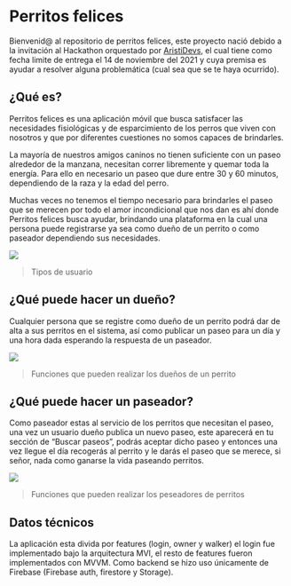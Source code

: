 # Perritos felices

Bienvenid@ al repositorio de perritos felices, este proyecto nació debido a la invitación al Hackathon 
orquestado por [AristiDevs](https://www.youtube.com/watch?v=SI7vGES9fPA), el cual tiene como fecha limite de entrega el 14 de noviembre del 2021 y cuya 
premisa es ayudar a resolver alguna problemática (cual sea que se te haya ocurrido).


## ¿Qué es?


Perritos felices es una aplicación móvil que busca satisfacer las necesidades fisiológicas y de esparcimiento 
de los perros que viven con nosotros y que por diferentes cuestiones no somos capaces de brindarles. 


La mayoría de nuestros amigos caninos no tienen suficiente con un paseo alrededor de la manzana, necesitan correr 
libremente y quemar toda la energía. Para ello en necesario un paseo que dure entre 30 y 60 minutos, dependiendo de 
la raza y la edad del perro.


Muchas veces no tenemos el tiempo necesario para brindarles el paseo que se merecen por todo el amor incondicional 
que nos dan es ahí donde Perritos felices busca ayudar, brindando una plataforma en la cual una persona puede registrarse 
ya sea como dueño de un perrito o como paseador dependiendo sus necesidades.

![](https://firebasestorage.googleapis.com/v0/b/perritos-felices-3834c.appspot.com/o/login.png?alt=media&token=7434752d-9352-41c3-baa2-a12c03f4fc75)
> Tipos de usuario


## ¿Qué puede hacer un dueño?


Cualquier persona que se registre como dueño de un perrito podrá dar de alta a sus perritos en el sistema, así como publicar 
un paseo para un día y una hora dada esperando la respuesta de un paseador.

![](https://firebasestorage.googleapis.com/v0/b/perritos-felices-3834c.appspot.com/o/owner.png?alt=media&token=ea33d1a8-badf-4372-8630-b57251905fa0)
> Funciones que pueden realizar los dueños de un perrito


## ¿Qué puede hacer un paseador?


Como paseador estas al servicio de los perritos que necesitan el paseo, una vez un usuario dueño publica un nuevo paseo, este 
aparecerá en tu sección de “Buscar paseos”, podrás aceptar dicho paseo y entonces una vez llegue el día recogerás al perrito y 
le darás el paseo que se merece, si señor, nada como ganarse la vida paseando perritos.

![](https://firebasestorage.googleapis.com/v0/b/perritos-felices-3834c.appspot.com/o/walker.png?alt=media&token=2ca382ca-cbb5-4b44-92dd-92f5e7171041)
> Funciones que pueden realizar los peseadores de perritos

## Datos técnicos


La aplicación esta divida por features (login, owner y walker) el login fue implementado bajo la arquitectura MVI, el resto de 
features fueron implementados con MVVM. Como backend se hizo uso únicamente de Firebase (Firebase auth, firestore y Storage).
